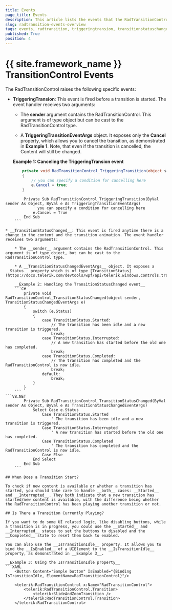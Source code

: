 ```yaml
---
title: Events
page_title: Events
description: This article lists the events that the RadTransitionControl exposes. 
slug: radtransition-events-overview
tags: events, radtransition, triggeringtransion, transitionstatuschanged, istransitionidle
published: True
position: 4
---
```


# {{ site.framework_name }} TransitionControl Events

The RadTransitionControl raises the following specific events:

* __TriggeringTransion__: This event is fired before a transition is started. The event handler receives two arguments:

    * The __sender__ argument contains the RadTransitionControl. This argument is of type object but can be cast to the RadTransitionControl type.

    * A __TriggeringTransitionEventArgs__ object. It exposes only the __Cancel__ property, which allows you to cancel the transition, as demonstrated in __Example 1__. Note, that even if the transition is cancelled, the Content will still be changed. 

    __Example 1: Canceling the TriggeringTransion event__ 	
    ```C#
        private void RadTransitionControl_TriggeringTransition(object sender, TriggeringTransitionEventArgs e)
        {
            // you can specify a condition for cancelling here
            e.Cancel = true;
        }
    ```
```VB.NET
        Private Sub RadTransitionControl_TriggeringTransition(ByVal sender As Object, ByVal e As TriggeringTransitionEventArgs)
			' you can specify a condition for cancelling here
			e.Cancel = True
        End Sub
    ```

* __TransitionStatusChanged__: This event is fired anytime there is a change in the content and the transition animation. The event handler receives two arguments:

    * The __sender__ argument contains the RadTransitionControl. This argument is of type object, but can be cast to the RadTransitionControl type.

    * A __TransitionStatusChangedEventArgs__ object. It exposes a __Status__ property which is of type [TransitionStatus](https://docs.telerik.com/devtools/wpf/api/telerik.windows.controls.transitioncontrol.transitionstatus). 

    __Example 2: Handling the TransitionStatusChanged event__ 	
    ```C#
        private void RadTransitionControl_TransitionStatusChanged(object sender, TransitionStatusChangedEventArgs e)
        {
            switch (e.Status)
            {
                case TransitionStatus.Started:
                    // The transition has been idle and a new transition is triggered.
                    break;
                case TransitionStatus.Interrupted:
                    // A new transition has started before the old one has completed.
                    break;
                case TransitionStatus.Completed:
                    // The transition has completed and the RadTransitionControl is now idle.
                    break;
                default:
                    break;
            }
        }
    ```
```VB.NET
        Private Sub RadTransitionControl_TransitionStatusChanged(ByVal sender As Object, ByVal e As TransitionStatusChangedEventArgs)
            Select Case e.Status
                Case TransitionStatus.Started
                    ' The transition has been idle and a new transition is triggered.
                Case TransitionStatus.Interrupted
                    ' A new transition has started before the old one has completed.
                Case TransitionStatus.Completed
                    ' The transition has completed and the RadTransitionControl is now idle.
                Case Else
            End Select
        End Sub
    ```

## When Does a Transition Start?

To check if new content is available or whether a transition has started, you should take care to handle __both__ cases: __Started__ and __Interrupted__. They both indicate that a new transition has started/new content is available, with the difference being whether the RadTransitionControl has been playing another transition or not.    	

## Is There a Transition Currently Playing?

If you want to do some UI related logic, like disabling buttons, while a transition is in progress, you could use the __Started__ and __Interrupted__ states to set the buttons to disabled and the __Completed__ state to reset them back to enabled.    	

You can also use the __IsTransitionIdle__ property. It allows you to bind the __IsEnabled__ of a UIElement to the __IsTransitionIdle__ property, as demonstrated in __Example 3__.

__Example 3: Using the IsTransitionIdle property__ 	
```XAML
    <Button Content="Sample button" IsEnabled="{Binding IsTransitionIdle, ElementName=RadTransitionControl}"/>
        
    <telerik:RadTransitionControl x:Name="RadTransitionControl">
        <telerik:RadTransitionControl.Transition>
            <telerik:SlideAndZoomTransition />
        </telerik:RadTransitionControl.Transition>
    </telerik:RadTransitionControl>
```
